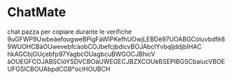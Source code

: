# ChatMate
chat pazza per copiare durante le verifiche
9uGFWP9UwbeàefougweBPigFàWIPKefhUOwjLEBDè97UOABGCòIuvbdfè89WUOHCBàOUwevebfcàobCOJbefcjbdicvBOJAbcIYvbqljddjbIHAC hkAGCbjGUçebfp97YagbcOUagbcuBWGOCJBhicV àOUEGFCOJABSCIòYSDVCBOàUWEGECJBZXCOUèBSEPIBGSCbaiucVBOEUFGSICBOUAbpdCGB°ociHOUBCH
